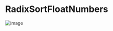 # RadixSortFloatNumbers
![image](https://github.com/frankayubi/RadixSortFloatNumbers/assets/98561343/24832f07-8c08-47b2-abe8-fe9d79ae5401)
